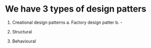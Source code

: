 # We have 3 types of design patters

1. Creational design patterns
   a. Factory design patter
   b. -
2. Structural

3. Behavioural
